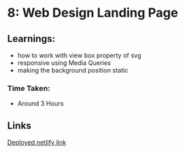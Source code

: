# 8: Web Design Landing Page

## Learnings:

- how to work with view box property of svg
- responsive using Media Queries
- making the background position static

### Time Taken:

- Around 3 Hours

## Links

[Deployed netlify link]()
